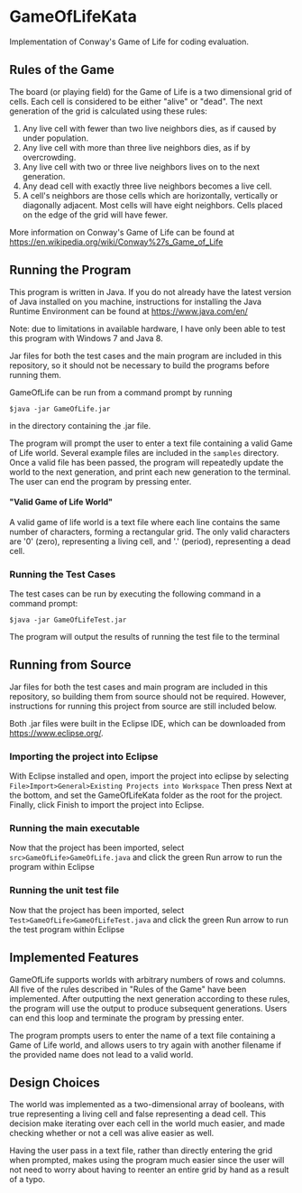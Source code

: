 # GameOfLifeKata
Implementation of Conway's Game of Life for coding evaluation.

## Rules of the Game

The board (or playing field) for the Game of Life is a two dimensional grid of cells. Each cell is considered to be either "alive" or "dead". The next generation of the grid is calculated using these rules:
1. Any live cell with fewer than two live neighbors dies, as if caused by under population.
2. Any live cell with more than three live neighbors dies, as if by overcrowding.
3. Any live cell with two or three live neighbors lives on to the next generation.
4. Any dead cell with exactly three live neighbors becomes a live cell.
5. A cell's neighbors are those cells which are horizontally, vertically or diagonally adjacent. Most cells will have eight neighbors. Cells placed on the edge of the grid will have fewer.

More information on Conway's Game of Life can be found at https://en.wikipedia.org/wiki/Conway%27s_Game_of_Life

## Running the Program

This program is written in Java.  If you do not already have the latest version of Java installed on you machine, instructions for installing the Java Runtime Environment can be found at https://www.java.com/en/

Note: due to limitations in available hardware, I have only been able to test this program with Windows 7 and Java 8.

Jar files for both the test cases and the main program are included in this repository, so it should not be necessary to build the programs before running them.

GameOfLife can be run from a command prompt by running

```
$java -jar GameOfLife.jar
```
in the directory containing the .jar file.

The program will prompt the user to enter a text file containing a valid Game of Life world.  Several example files are included in the ```samples``` directory.  Once a valid file has been passed, the program will repeatedly update the world to the next generation, and print each new generation to the terminal.  The user can end the program by pressing enter.

#### "Valid Game of Life World"
A valid game of life world is a text file where each line contains the same number of characters, forming a rectangular grid.  The only valid characters are '0' (zero), representing a living cell, and '.' (period), representing a dead cell.

### Running the Test Cases
The test cases can be run by executing the following command in a command prompt:
```
$java -jar GameOfLifeTest.jar
```
The program will output the results of running the test file to the terminal

## Running from Source

Jar files for both the test cases and main program are included in this repository, so building them from source should not be required. However, instructions for running this project from source are still included below.

Both .jar files were built in the Eclipse IDE, which can be downloaded from https://www.eclipse.org/.  

### Importing the project into Eclipse
With Eclipse installed and open, import the project into eclipse by selecting ```File>Import>General>Existing Projects into Workspace```
Then press Next at the bottom, and set the GameOfLifeKata folder as the root for the project.  Finally, click Finish to import the project into Eclipse.

### Running the main executable
Now that the project has been imported, select ```src>GameOfLife>GameOfLife.java``` and click the green Run arrow to run the program within Eclipse

### Running the unit test file
Now that the project has been imported, select ```Test>GameOfLife>GameOfLifeTest.java``` and click the green Run arrow to run the test program within Eclipse


## Implemented Features

GameOfLife supports worlds with arbitrary numbers of rows and columns.  All five of the rules described in "Rules of the Game" have been implemented.  After outputting the next generation according to these rules, the program will use the output to produce subsequent generations.  Users can end this loop and terminate the program by pressing enter.

The program prompts users to enter the name of a text file containing a Game of Life world, and allows users to try again with another filename if the provided name does not lead to a valid world.

## Design Choices

The world was implemented as a two-dimensional array of booleans, with true representing a living cell and false representing a dead cell.  This decision make iterating over each cell in the world much easier, and made checking whether or not a cell was alive easier as well.

Having the user pass in a text file, rather than directly entering the grid when prompted, makes using the program much easier since the user will not need to worry about having to reenter an entire grid by hand as a result of a typo.
